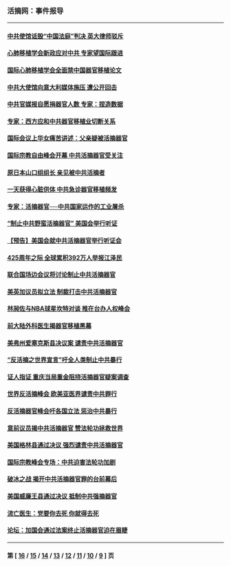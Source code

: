 ### 活摘网：事件报导
---
#### [中共使馆诋毁“中国法庭”判决 英大律师驳斥](../../pages/nf5877/n13833945.md?10200430) 
#### [心肺移植学会新政应对中共 专家望国际跟进](../../pages/nf5877/n13829043.md?10200430) 
#### [国际心肺移植学会全面禁中国器官移植论文](../../pages/nf5877/n13827785.md?10200430) 
#### [中共大使馆向意大利媒体施压 遭公开回击](../../pages/nf5877/n13826038.md?10200430) 
#### [中共官媒报自愿捐器官人数 专家：捏造数据](../../pages/nf5877/n13814130.md?10200430) 
#### [专家：西方应和中共器官移植业切断关系](../../pages/nf5877/n13772828.md?10200430) 
#### [国际会议上华女痛苦讲述：父亲疑被活摘器官](../../pages/nf5877/n13771583.md?10200430) 
#### [国际宗教自由峰会开幕 中共活摘器官受关注](../../pages/nf5877/n13769995.md?10200430) 
#### [原日本山口组组长 亲见被中共活摘者](../../pages/nf5877/n13767360.md?10200430) 
#### [一天获得心脏供体 中共急诊器官移植频发](../../pages/nf5877/n13764689.md?10200430) 
#### [专家：活摘器官──中共国家运作的工业屠杀](../../pages/nf5877/n13761178.md?10200430) 
#### [“制止中共野蛮活摘器官” 美国会举行听证](../../pages/nf5877/n13735831.md?10200430) 
#### [【预告】美国会就中共活摘器官举行听证会](../../pages/nf5877/n13732843.md?10200430) 
#### [425周年之际 全球累积392万人举报江泽民](../../pages/nf5877/n13719232.md?10200430) 
#### [联合国场边会议将讨论制止中共活摘器官](../../pages/nf5877/n13656361.md?10200430) 
#### [美英加议员拟立法 制裁打击中共活摘器官](../../pages/nf5877/n13430251.md?10200430) 
#### [林昶佐与NBA球星坎特对谈 推在台办人权峰会](../../pages/nf5877/n13414467.md?10200430) 
#### [前大陆外科医生揭器官移植黑幕](../../pages/nf5877/n13401416.md?10200430) 
#### [美弗州爱塞克斯县决议案 谴责中共活摘器官](../../pages/nf5877/n13320919.md?10200430) 
#### [“反活摘之世界宣言”吁全人类制止中共暴行](../../pages/nf5877/n13259730.md?10200430) 
#### [证人指证 重庆当局重金阻挠活摘器官疑案调查](../../pages/nf5877/n13259127.md?10200430) 
#### [世界反活摘峰会 欧美亚医界谴责中共罪行](../../pages/nf5877/n13253550.md?10200430) 
#### [反活摘器官峰会吁各国立法 惩治中共暴行](../../pages/nf5877/n13245052.md?10200430) 
#### [意前议员揭中共活摘器官 赞法轮功拯救世界](../../pages/nf5877/n13203445.md?10200430) 
#### [美国格林县通过决议 强烈谴责中共活摘器官](../../pages/nf5877/n13119367.md?10200430) 
#### [国际宗教峰会专场：中共迫害法轮功加剧](../../pages/nf5877/n13088279.md?10200430) 
#### [破冰之战 揭开中共活摘器官罪的台前幕后](../../pages/nf5877/n13082457.md?10200430) 
#### [美国威廉王县通过决议 抵制中共强摘器官](../../pages/nf5877/n13056521.md?10200430) 
#### [流亡医生：党要你去死 你就得去死](../../pages/nf5877/n13052835.md?10200430) 
#### [论坛：加国会通过法案终止活摘器官迫在眉睫](../../pages/nf5877/n13029839.md?10200430) 

---
#### 第 [ [16](./16.md?10200430) / [15](./15.md?10200430) / [14](./14.md?10200430) / [13](./13.md?10200430) / [12](./12.md?10200430) / [11](./11.md?10200430) / [10](./10.md?10200430) / [9](./9.md?10200430) ] 页

